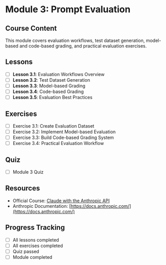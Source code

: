 # Module 3: Prompt Evaluation

## Course Content
This module covers evaluation workflows, test dataset generation, model-based and code-based grading, and practical evaluation exercises.

## Lessons
- [ ] **Lesson 3.1**: Evaluation Workflows Overview
- [ ] **Lesson 3.2**: Test Dataset Generation
- [ ] **Lesson 3.3**: Model-based Grading
- [ ] **Lesson 3.4**: Code-based Grading
- [ ] **Lesson 3.5**: Evaluation Best Practices

## Exercises
- [ ] Exercise 3.1: Create Evaluation Dataset
- [ ] Exercise 3.2: Implement Model-based Evaluation
- [ ] Exercise 3.3: Build Code-based Grading System
- [ ] Exercise 3.4: Practical Evaluation Workflow

## Quiz
- [ ] Module 3 Quiz

## Resources
- Official Course: [Claude with the Anthropic API](https://anthropic.skilljar.com/claude-with-the-anthropic-api)
- Anthropic Documentation: [https://docs.anthropic.com/](https://docs.anthropic.com/)

## Progress Tracking
- [ ] All lessons completed
- [ ] All exercises completed
- [ ] Quiz passed
- [ ] Module completed 